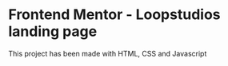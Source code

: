 # Frontend Mentor - Loopstudios landing page

This project has been made with HTML, CSS and Javascript